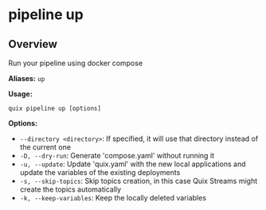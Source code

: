 # pipeline up

## Overview

Run your pipeline using docker compose

**Aliases:** `up`

**Usage:**

```
quix pipeline up [options]
```

**Options:**

- `--directory <directory>`: If specified, it will use that directory instead of the current one
- `-D, --dry-run`: Generate 'compose.yaml' without running it
- `-u, --update`: Update 'quix.yaml' with the new local applications and update the variables of the existing deployments
- `-s, --skip-topics`: Skip topics creation, in this case Quix Streams might create the topics automatically
- `-k, --keep-variables`: Keep the locally deleted variables

